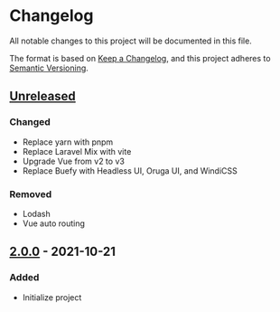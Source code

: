 # Changelog

All notable changes to this project will be documented in this file.

The format is based on [Keep a Changelog](https://keepachangelog.com/en/1.0.0/),
and this project adheres to [Semantic Versioning](https://semver.org/spec/v2.0.0.html).

## [Unreleased]

### Changed

- Replace yarn with pnpm
- Replace Laravel Mix with vite
- Upgrade Vue from v2 to v3
- Replace Buefy with Headless UI, Oruga UI, and WindiCSS

### Removed

- Lodash
- Vue auto routing

## [2.0.0] - 2021-10-21

### Added

- Initialize project

[Unreleased]: https://github.com/hapakaien/portpoliwo/compare/nyerat/v2.0.0...HEAD
[2.0.0]: https://github.com/hapakaien/portpoliwo/releases/tag/v2.0.0
